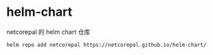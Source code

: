 # helm-chart

netcorepal 的 helm chart 仓库


```
helm repo add netcorepal https://netcorepal.github.io/helm-chart/

```
